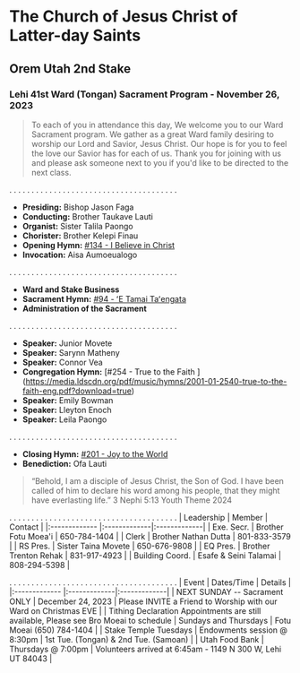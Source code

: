 # The Church of Jesus Christ of Latter-day Saints
## Orem Utah 2nd Stake
### Lehi 41st Ward (Tongan) Sacrament Program - November 26, 2023

> To each of you in attendance this day, We welcome you to our Ward Sacrament program. We gather as a great Ward family desiring to worship our Lord and Savior, Jesus Christ. Our hope is for you to feel the love our Savior has for each of us. Thank you for joining with us and please ask someone next to you if you'd like to be directed to the next class. 


. . . . . . . . . . . . . . . . . . . . . . . . . . . . . . . . . . . . . . 
* __Presiding:__ Bishop Jason Faga
* __Conducting:__ Brother Taukave Lauti
* __Organist:__ Sister Talila Paongo
* __Chorister:__ Brother Kelepi Finau
* __Opening Hymn:__ [#134 - I Believe in Christ](https://media.ldscdn.org/pdf/music/hymns/2001-01-1340-i-believe-in-christ-eng.pdf?download=true)
* __Invocation:__ Aisa Aumoeualogo


. . . . . . . . . . . . . . . . . . . . . . . . . . . . . . . . . . . . . . 
* __Ward and Stake Business__
* __Sacrament Hymn:__ [#94 - ʻE Tamai Taʻengata](https://media.ldscdn.org/pdf/music/hymns-tongan/1994-01-0940-o-god-the-eternal-father-ton.pdf?download=true)
* __Administration of the Sacrament__


. . . . . . . . . . . . . . . . . . . . . . . . . . . . . . . . . . . . . . 
* __Speaker:__ Junior Movete
* __Speaker:__ Sarynn Matheny
* __Speaker:__ Connor Vea
* __Congregation Hymn:__ [#254 - True to the Faith ] (https://media.ldscdn.org/pdf/music/hymns/2001-01-2540-true-to-the-faith-eng.pdf?download=true)
* __Speaker:__ Emily Bowman
* __Speaker:__ Lleyton Enoch
* __Speaker:__ Leila Paongo 


. . . . . . . . . . . . . . . . . . . . . . . . . . . . . . . . . . . . . . 
* __Closing Hymn:__ [#201 - Joy to the World ](https://media.ldscdn.org/pdf/music/hymns/2001-01-2010-joy-to-the-world-eng.pdf?download=true)
* __Benediction:__ Ofa Lauti 

> “Behold, I am a disciple of Jesus Christ, the Son of God. I have been called of him to declare his word among his people, that they might have everlasting life.”
> 3 Nephi 5:13
> Youth Theme 2024

. . . . . . . . . . . . . . . . . . . . . . . . . . . . . . . . . . . . . . 
| Leadership | Member | Contact  |
|:------------- |:-------------|:-------------|
| Exe. Secr. | Brother Fotu Moea'i | 650-784-1404 |
| Clerk | Brother Nathan Dutta | 801-833-3579  |
| RS Pres. | Sister Taina Movete | 650-676-9808 |
| EQ Pres. | Brother Trenton Rehak | 831-917-4923 |
| Building Coord. | Esafe & Seini Talamai | 808-294-5398 |


. . . . . . . . . . . . . . . . . . . . . . . . . . . . . . . . . . . . . . 
| Event | Dates/Time | Details  |
|:------------- |:-------------|:-------------|
| NEXT SUNDAY -- Sacrament ONLY | December 24, 2023 | Please INVITE a Friend to Worship with our Ward on Christmas EVE |
| Tithing Declaration Appointments are still available, Please see Bro Moeai to schedule | Sundays and Thursdays | Fotu Moeai (650) 784-1404 |
| Stake Temple Tuesdays | Endowments session @ 8:30pm | 1st Tue. (Tongan) & 2nd Tue. (Samoan) |
| Utah Food Bank | Thursdays @ 7:00pm | Volunteers arrived at 6:45am - 1149 N 300 W, Lehi UT 84043  |

